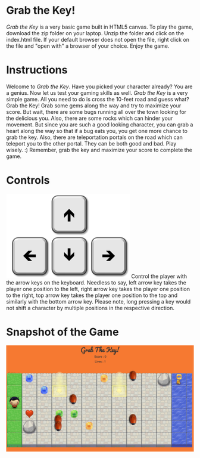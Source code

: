 # Grab the Key!

<em>Grab the Key</em> is a very basic game built in HTML5 canvas. To play the game, download the zip folder on your laptop. Unzip the folder and click on the index.html file. If your default browser does not open the file, right click on the file and "open with" a browser of your choice. Enjoy the game.

# Instructions
Welcome to <em>Grab the Key</em>. Have you picked your character already? You are a genius. Now let us test your gaming skills as well. <em>Grab the Key</em> is a very simple game. All you need to do is cross the 10-feet road and guess what? Grab the Key! Grab some gems along the way and try to maximize your score. But wait, there are some bugs running all over the town looking for the delicious you. Also, there are some rocks which can hinder your movement. But since you are such a good looking character, you can grab a heart along the way so that if a bug eats you, you get one more chance to grab the key. Also, there are teleportation portals on the road which can teleport you to the other portal. They can be both good and bad. Play wisely. :) Remember, grab the key and maximize your score to complete the game.

# Controls
<img src="images/arrowKeys.png">
Control the player with the arrow keys on the keyboard. Needless to say, left arrow key takes the player one position to the left, right arrow key takes the player one position to the right, top arrow key takes the player one position to the top and similarly with the bottom arrow key. Please note, long pressing a key would not shift a character by multiple positions in the respective direction.</p>

# Snapshot of the Game

<img src="images/GTKsnap1.png">